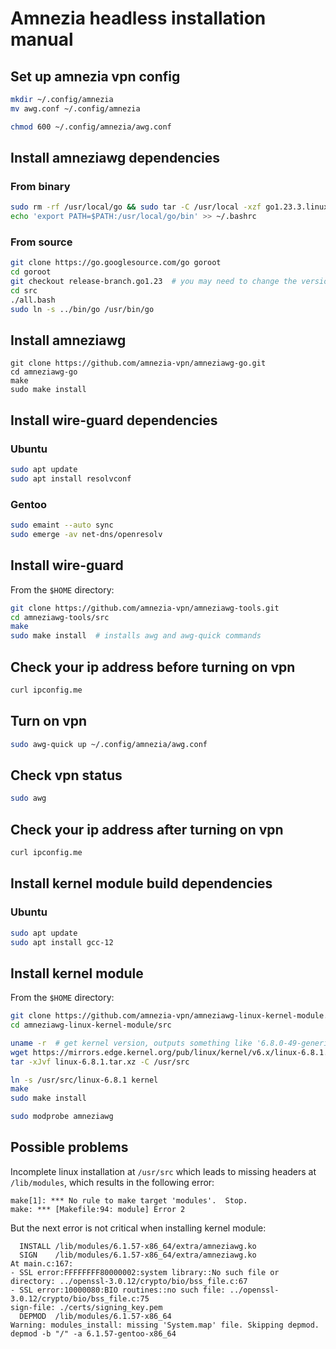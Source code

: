 # Amnezia headless installation manual

## Set up amnezia vpn config

```sh
mkdir ~/.config/amnezia
mv awg.conf ~/.config/amnezia

chmod 600 ~/.config/amnezia/awg.conf
```

## Install amneziawg dependencies

### From binary

```sh
sudo rm -rf /usr/local/go && sudo tar -C /usr/local -xzf go1.23.3.linux-amd64.tar.gz
echo 'export PATH=$PATH:/usr/local/go/bin' >> ~/.bashrc
```

### From source

```sh
git clone https://go.googlesource.com/go goroot
cd goroot
git checkout release-branch.go1.23  # you may need to change the version of go toolkit here
cd src
./all.bash
sudo ln -s ../bin/go /usr/bin/go
```

## Install amneziawg

```
git clone https://github.com/amnezia-vpn/amneziawg-go.git
cd amneziawg-go
make
sudo make install
```

## Install wire-guard dependencies

### Ubuntu

```sh
sudo apt update
sudo apt install resolvconf
```

### Gentoo

```sh
sudo emaint --auto sync
sudo emerge -av net-dns/openresolv
```

## Install wire-guard

From the `$HOME` directory:

```sh
git clone https://github.com/amnezia-vpn/amneziawg-tools.git
cd amneziawg-tools/src
make
sudo make install  # installs awg and awg-quick commands
```

## Check your ip address before turning on vpn

```sh
curl ipconfig.me
```

## Turn on vpn

```sh
sudo awg-quick up ~/.config/amnezia/awg.conf
```

## Check vpn status

```sh
sudo awg
```

## Check your ip address after turning on vpn

```sh
curl ipconfig.me
```

## Install kernel module build dependencies

### Ubuntu

```sh
sudo apt update
sudo apt install gcc-12
```

## Install kernel module

From the `$HOME` directory:

```sh
git clone https://github.com/amnezia-vpn/amneziawg-linux-kernel-module.git
cd amneziawg-linux-kernel-module/src

uname -r  # get kernel version, outputs something like '6.8.0-49-generic'
wget https://mirrors.edge.kernel.org/pub/linux/kernel/v6.x/linux-6.8.1.tar.xz
tar -xJvf linux-6.8.1.tar.xz -C /usr/src

ln -s /usr/src/linux-6.8.1 kernel
make
sudo make install

sudo modprobe amneziawg
```

## Possible problems

Incomplete linux installation at `/usr/src` which leads to missing headers at `/lib/modules`, which results in the following error:

```
make[1]: *** No rule to make target 'modules'.  Stop.
make: *** [Makefile:94: module] Error 2
```

But the next error is not critical when installing kernel module:

```
  INSTALL /lib/modules/6.1.57-x86_64/extra/amneziawg.ko
  SIGN    /lib/modules/6.1.57-x86_64/extra/amneziawg.ko
At main.c:167:
- SSL error:FFFFFFFF80000002:system library::No such file or directory: ../openssl-3.0.12/crypto/bio/bss_file.c:67
- SSL error:10000080:BIO routines::no such file: ../openssl-3.0.12/crypto/bio/bss_file.c:75
sign-file: ./certs/signing_key.pem
  DEPMOD  /lib/modules/6.1.57-x86_64
Warning: modules_install: missing 'System.map' file. Skipping depmod.
depmod -b "/" -a 6.1.57-gentoo-x86_64
```
